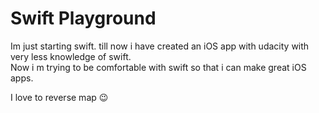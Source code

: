 # Swift Playground
 Im just starting swift. till now i have created an iOS app with udacity with very less knowledge of swift.  
 Now i m trying to be comfortable with swift so that i can make great iOS apps.

 I love to reverse map :wink:
